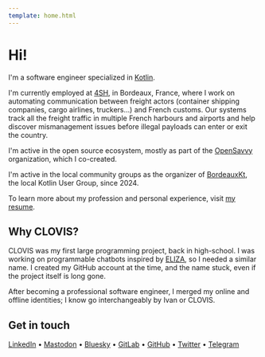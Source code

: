 ```yaml
---
template: home.html
---
```


# Hi!

I'm a software engineer specialized in [Kotlin](https://kotlinlang.org/).

I'm currently employed at [4SH](experience/4sh.md), in Bordeaux, France, where I work on automating communication between freight actors (container shipping companies, cargo airlines, truckers…) and French customs.
Our systems track all the freight traffic in multiple French harbours and airports and help discover mismanagement issues before illegal payloads can enter or exit the country.

I'm active in the open source ecosystem, mostly as part of the [OpenSavvy](experience/opensavvy.md) organization, which I co-created.

I'm active in the local community groups as the organizer of [BordeauxKt](talks/bordeauxkt.md), the local Kotlin User Group, since 2024.

To learn more about my profession and personal experience, visit [my resume](experience.md).

## Why CLOVIS?

CLOVIS was my first large programming project, back in high-school. I was working on programmable chatbots inspired by [ELIZA](https://en.wikipedia.org/wiki/ELIZA), so I needed a similar name. I created my GitHub account at the time, and the name stuck, even if the project itself is long gone.

After becoming a professional software engineer, I merged my online and offline identities; I know go interchangeably by Ivan or CLOVIS.

## Get in touch

[LinkedIn](https://www.linkedin.com/in/ivan-canet/) • [Mastodon](https://techhub.social/@clovis) • [Bluesky](https://bsky.app/profile/ivcanet.bsky.social) • [GitLab](http://gitlab.com/clovis-ai) • [GitHub](http://github.com/clovis-ai) • [Twitter](https://twitter.com/ivcanet) • [Telegram](https://t.me/clovis_ai)

